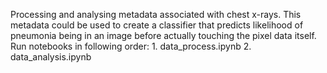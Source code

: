 Processing and analysing metadata associated with chest x-rays. This metadata could be used to create a classifier that predicts likelihood of pneumonia being in an image before actually touching the pixel data itself. Run notebooks in following order:
    1. data_process.ipynb
    2. data_analysis.ipynb